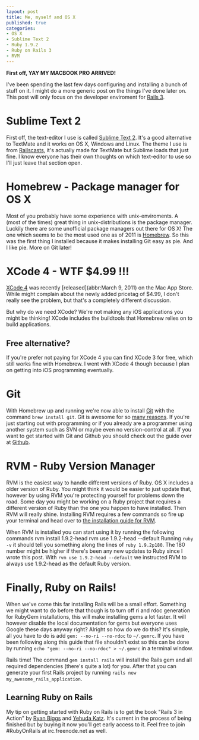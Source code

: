 ```yaml
---
layout: post
title: Me, myself and OS X
published: true
categories: 
- OS X
- Sublime Text 2
- Ruby 1.9.2
- Ruby on Rails 3
- RVM
---
```


**First off, YAY MY MACBOOK PRO ARRIVED!**

I've been spending the last few days configuring and installing a bunch of stuff on it. I might do a more generic post on the things I've done later on. This post will only focus on the developer enviroment for [Rails 3](http://rubyonrails.org).

# Sublime Text 2
First off, the text-editor I use is called [Sublime Text 2](http://www.sublimetext.com/2). It's a good alternative to TextMate and it works on OS X, Windows and Linux. The theme I use is from [Railscasts](http://railscasts.com/about), it's actually made for TextMate but Sublime loads that just fine. I know everyone has their own thoughts on which text-editor to use so I'll just leave that section open.

# Homebrew - Package manager for OS X
Most of you probably have some experience with unix-enviroments. A (most of the times) great thing in unix-distributions is the package manager. Luckily there are some unofficial package managers out there for OS X! The one which seems to be the most used one as of 2011 is [Homebrew](https://github.com/mxcl/homebrew). So this was the first thing I installed because it makes installing Git easy as pie. And I like pie. More on Git later!

# XCode 4 - WTF $4.99 !!!
[XCode 4](http://itunes.apple.com/us/app/xcode/id422352214?mt=12&v0=WWW-NAUS-ITUHOME-NEWAPPLICATIONS&ign-mpt=uo%3D2) was recently [released](abbr:March 9, 2011) on the Mac App Store. While might complain about the newly added pricetag of $4.99, I don't really see the problem, but that's a completely different discussion. 

But why do we need XCode? We're not making any iOS applications you might be thinking! XCode includes the buildtools that Homebrew relies on to build applications. 

## Free alternative?
If you're prefer not paying for XCode 4 you can find XCode 3 for free, which still works fine with Homebrew. I went with XCode 4 though because I plan on getting into iOS programming eventually.

# Git
With Homebrew up and running we're now able to install [Git](http://git-scm.com) with the command `brew install git`. Git is awesome for so [many reasons](http://whygitisbetterthanx.com). If you're just starting out with programming or if you already are a programmer using another system such as SVN or maybe even no version-control at all. If you want to get started with Git and Github you should check out the guide over at [Github](http://help.github.com/set-up-git-redirect).

# RVM - Ruby Version Manager
RVM is the easiest way to handle different versions of Ruby. OS X includes a older version of Ruby. You might think it would be easier to just update that, however by using RVM you're protecting yourself for problems down the road. Some day you might be working on a Ruby project that requires a different version of Ruby than the one you happen to have installed. Then RVM will really shine. Installing RVM requires a few commands so fire up your terminal and head over to [the installation guide for RVM](http://rvm.beginrescueend.com/rvm/install).

When RVM is installed you can start using it by running the following commands
    rvm install 1.9.2-head
    rvm use 1.9.2-head --default
Running `ruby -v` it should tell you something along the lines of `ruby 1.9.2p180`. The 180 number might be higher if there's been any new updates to Ruby since I wrote this post. With `rvm use 1.9.2-head --default` we instructed RVM to always use 1.9.2-head as the default Ruby version.

# Finally, Ruby on Rails!
When we've come this far installing Rails will be a small effort. Something we might want to do before that though is to turn off ri and rdoc generation for RubyGem installations, this will make installing gems a lot faster. It will however disable the local documentation for gems but everyone uses Google these days anyway right? Alright so how do we do this? It's simple, all you have to do is add `gem: --no-ri --no-rdoc` to `~/.gemrc`. If you have been following along this guide that file shouldn't exist so this can be done by running `echo "gem: --no-ri --no-rdoc" > ~/.gemrc` in a terminal window.

Rails time! The command `gem install rails` will install the Rails gem and all required dependencies (there's quite a lot) for you. After that you can generate your first Rails project by running `rails new my_awesome_rails_application`.

## Learning Ruby on Rails
My tip on getting started with Ruby on Rails is to get the book "Rails 3 in Action" by [Ryan Biggs](http://www.twitter.com/ryanbigg) and [Yehuda Katz](http://www.twitter.com/wycats). It's current in the process of being finished but by buying it now you'll get early access to it. Feel free to join #RubyOnRails at irc.freenode.net as well.